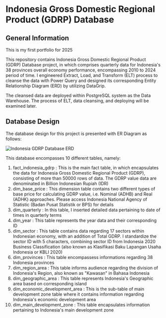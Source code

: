 # Indonesia Gross Domestic Regional Product (GDRP) Database
## General Information
This is my first portfolio for 2025

This repository contains Indonesia Gross Domestic Regional Product (GDRP) Database project, in which comprises quarterly 
data for Indonesia's 38 provinces overall economy performance, encompassing 2010 to 2024 period of time. I engineered Extract, Load, and Transform (ELT)
process to cleanse the data with Power Query and designed its corresponding Entity Relationship Diagram (ERD) by utilizing DataGrip.

The cleansed data are deployed within PostgreSQL system as the Data Warehouse. The process of ELT, data cleansing, and deploying will be
examined later.

## Database Design
The database design for this project is presented with ER Diagram as follows:

![Indonesia GDRP Database ERD](https://github.com/user-attachments/assets/a4278c70-e8b0-43ed-9dda-3b7e1e0e3393)

This database encompasses 10 different tables, namely:
1. fact_indonesia_gdrp : This is the main fact table, in which encapsulates the data for Indonesia Gross Domestic Regional Product (GDRP), consisting of more than 50000 rows of data. The GDRP value data are denominated in Billion Indonesian Rupiah (IDR)
2. dim_base_price      : This dimension table contains two different types of base price for calculating GDRP value, i.e. Nominal (ADHB) and Real (ADHK) approaches. Please access Indonesia National Agency of Statistic (Badan Pusat Statistik or BPS) for details
3. dim_quarterly       : In this table, I inserted detailed data pertaining to date of times in quarterly terms
4. dim_year            : This table represents the year data and their corresponding ID
5. dim_sector          : This table contains data regarding 17 sectors within Indonesian economy, with an addition of Total GDRP. I standardize the sector ID with 5 characters, combining sector ID from Indonesia 2020 Business Classification (also known as Klasifikasi Baku Lapangan Usaha Indonesia or KBLI 2020)
6. dim_provinces        : This table encompassess informations regarding 38 Indonesia provinces
7. dim_region_area      : This table informs audience regarding the division of Indonesia's Region, also known as "Kawasan" in Bahasa Indonesia
8. dim_geographic_area  : This table represents Indonesia's Geographic area based on corresponding island
9. dim_economic_development_area  : This is the sub-table of main development zone table where it contains information regarding Indonesia's economic development area
10. dim_main_development_zone    : This table encapsulates information pertaining to Indonesia's main development zone
